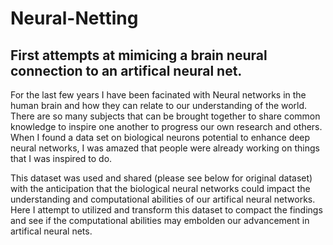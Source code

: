 # Neural-Netting

## First attempts at mimicing a brain neural connection to an artifical neural net. 

For the last few years I have been facinated with Neural networks in the human brain and how they can relate to our understanding of the world. There are so many subjects that can be brought together to share common knowledge to inspire one another to progress our own research and others. When I found a data set on biological neurons potential to enhance deep neural networks, I was amazed that people were already working on things that I was inspired to do. 

This dataset was used and shared (please see below for original dataset) with the anticipation that the biological neural networks could impact the understanding and computational abilities of our artifical neural networks. Here I attempt to utilized and transform this dataset to compact the findings and see if the computational abilities may embolden our advancement in artifical neural nets. 
